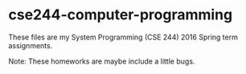 # cse244-computer-programming
These files are my System Programming (CSE 244) 2016 Spring term assignments.

Note: These homeworks are maybe include a little bugs.
